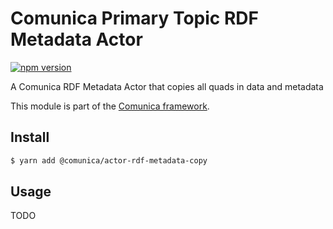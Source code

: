 # Comunica Primary Topic RDF Metadata Actor

[![npm version](https://badge.fury.io/js/%40comunica%2Factor-rdf-metadata-copy.svg)](https://www.npmjs.com/package/@comunica/actor-rdf-metadata-copy)

A Comunica RDF Metadata Actor that copies all quads in data and metadata

This module is part of the [Comunica framework](https://github.com/comunica/comunica).

## Install

```bash
$ yarn add @comunica/actor-rdf-metadata-copy
```

## Usage

TODO
